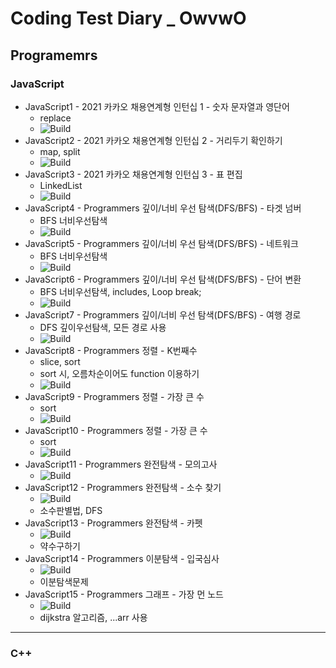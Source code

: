 # Coding Test Diary _ OwvwO

## Programemrs

### JavaScript
  - JavaScript1 - 2021 카카오 채용연계형 인턴십 1 - 숫자 문자열과 영단어
    - replace
    - ![Build](https://img.shields.io/badge/level1-lightgrey)
  - JavaScript2 - 2021 카카오 채용연계형 인턴십 2 - 거리두기 확인하기
    - map, split
    - ![Build](https://img.shields.io/badge/level2-important)
  - JavaScript3 - 2021 카카오 채용연계형 인턴십 3 - 표 편집
    - LinkedList
    - ![Build](https://img.shields.io/badge/level3-critical)
  - JavaScript4 - Programmers 깊이/너비 우선 탐색(DFS/BFS) - 타겟 넘버
    - BFS 너비우선탐색
    - ![Build](https://img.shields.io/badge/level2-important)
  - JavaScript5 - Programmers 깊이/너비 우선 탐색(DFS/BFS) - 네트워크
    - BFS 너비우선탐색
    - ![Build](https://img.shields.io/badge/level3-critical)
  - JavaScript6 - Programmers 깊이/너비 우선 탐색(DFS/BFS) - 단어 변환
    - BFS 너비우선탐색, includes, Loop break;
    - ![Build](https://img.shields.io/badge/level3-critical)
  - JavaScript7 - Programmers 깊이/너비 우선 탐색(DFS/BFS) - 여행 경로
    - DFS 깊이우선탐색, 모든 경로 사용
    - ![Build](https://img.shields.io/badge/level3-critical)
  - JavaScript8 - Programmers 정렬 - K번째수
    - slice, sort
    - sort 시, 오름차순이어도 function 이용하기
    - ![Build](https://img.shields.io/badge/level1-lightgrey)
  - JavaScript9 - Programmers 정렬 - 가장 큰 수
    - sort
    - ![Build](https://img.shields.io/badge/level3-critical)
  - JavaScript10 - Programmers 정렬 - 가장 큰 수
    - sort
    - ![Build](https://img.shields.io/badge/level3-critical)
  - JavaScript11 - Programmers 완전탐색 - 모의고사
    - ![Build](https://img.shields.io/badge/level1-lightgrey)
  - JavaScript12 - Programmers 완전탐색 - 소수 찾기
    - ![Build](https://img.shields.io/badge/level2-important)
    - 소수판별법, DFS
  - JavaScript13 - Programmers 완전탐색 - 카펫
    - ![Build](https://img.shields.io/badge/level2-important)
    - 약수구하기
  - JavaScript14 - Programmers 이분탐색 - 입국심사
    - ![Build](https://img.shields.io/badge/level3-critical)
    - 이분탐색문제
  - JavaScript15 - Programmers 그래프 - 가장 먼 노드
    - ![Build](https://img.shields.io/badge/level3-critical)
    - dijkstra 알고리즘, ...arr 사용
------
### C++

